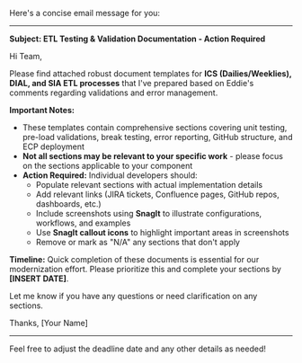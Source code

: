 Here's a concise email message for you:

---

**Subject: ETL Testing & Validation Documentation - Action Required**

Hi Team,

Please find attached robust document templates for **ICS (Dailies/Weeklies), DIAL, and SIA ETL processes** that I've prepared based on Eddie's comments regarding validations and error management.

**Important Notes:**
- These templates contain comprehensive sections covering unit testing, pre-load validations, break testing, error reporting, GitHub structure, and ECP deployment
- **Not all sections may be relevant to your specific work** - please focus on the sections applicable to your component
- **Action Required:** Individual developers should:
  - Populate relevant sections with actual implementation details
  - Add relevant links (JIRA tickets, Confluence pages, GitHub repos, dashboards, etc.)
  - Include screenshots using **SnagIt** to illustrate configurations, workflows, and examples
  - Use **SnagIt callout icons** to highlight important areas in screenshots
  - Remove or mark as "N/A" any sections that don't apply

**Timeline:** Quick completion of these documents is essential for our modernization effort. Please prioritize this and complete your sections by **[INSERT DATE]**.

Let me know if you have any questions or need clarification on any sections.

Thanks,
[Your Name]

---

Feel free to adjust the deadline date and any other details as needed!
